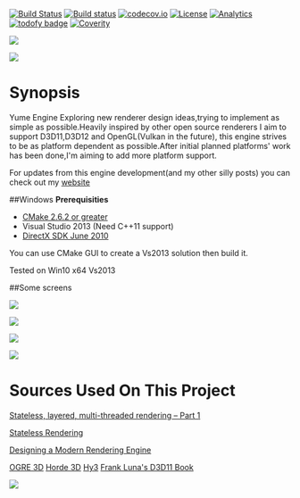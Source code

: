 [![Build Status](https://travis-ci.org/arkenthera/YumeEngine.svg?branch=master)](https://travis-ci.org/arkenthera/YumeEngine)
[![Build status](https://ci.appveyor.com/api/projects/status/w0lrpofmuuycgjso?svg=true)](https://ci.appveyor.com/project/arkenthera/yumeengine)
[![codecov.io](https://codecov.io/github/arkenthera/YumeEngine/coverage.svg?branch=master)](https://codecov.io/github/arkenthera/YumeEngine?branch=master)
[![License](https://img.shields.io/badge/license-MIT-green.svg)](LICENSE)
[![Analytics](https://ga-beacon.appspot.com/UA-74178547-1/welcome-page)](https://github.com/arkenthera/YumeEngine)
[![todofy badge](https://todofy.org/b/arkenthera/YumeEngine/master)](https://todofy.org/r/arkenthera/YumeEngine/master)
[![Coverity](https://scan.coverity.com/projects/8038/badge.svg)](https://scan.coverity.com/projects/arkenthera-yumeengine)

![](http://i.imgur.com/xG2na2E.jpg)

![](http://i.imgur.com/5SyAHWa.jpg)



# Synopsis
Yume Engine
Exploring new renderer design ideas,trying to implement as simple as possible.Heavily inspired by other open source renderers I aim to support D3D11,D3D12 and OpenGL(Vulkan in the future), this engine strives to be as platform dependent as possible.After initial planned platforms' work has been done,I'm aiming to add more platform support.

For updates from this engine development(and my other silly posts) you can check out my <a href="http://arkenthera.github.io">website</a>


##Windows
<b>Prerequisities</b>

- <a href="http://www.cmake.org/">CMake 2.6.2 or greater</a>
- Visual Studio 2013 (Need C++11 support)
- <a href="http://www.microsoft.com/en-us/download/details.aspx?id=6812">DirectX SDK June 2010</a>

You can use CMake GUI to create a Vs2013 solution then build it.

Tested on Win10 x64 Vs2013


##Some screens

![](http://i.imgur.com/WRKOVRd.jpg)

![](http://i.imgur.com/elObCXQ.jpg)

![](http://i.imgur.com/PKNJs6M.jpg)

![](http://i.imgur.com/00caEIY.png)

# **Sources Used On This Project**

[Stateless, layered, multi-threaded rendering – Part 1](http://blog.molecular-matters.com/2014/11/06/stateless-layered-multi-threaded-rendering-part-1/ "Stateless, layered, multi-threaded rendering – Part 1")

[Stateless Rendering](http://jendrikillner.bitbucket.org/blog/blog/stateless_rendering/ "Stateless Rendering")

[Designing a Modern Rendering Engine](https://www.cg.tuwien.ac.at/research/publications/2007/bauchinger-2007-mre/bauchinger-2007-mre-Thesis.pdf "Designing a Modern Rendering Engine")

[OGRE 3D](http://www.ogre3d.org/)
[Horde 3D](http://www.horde3d.org/)
[Hy3](https://hieroglyph3.codeplex.com/)
[Frank Luna's D3D11 Book](http://www.amazon.com/Introduction-3D-Game-Programming-DirectX/dp/1936420228)

<img src = "http://i.imgur.com/mPVCTYw.png" />
